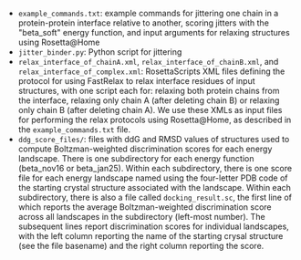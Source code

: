 * `example_commands.txt`: example commands for jittering one chain in a protein-protein interface relative to another, scoring jitters with the "beta_soft" energy function, and input arguments for relaxing structures using Rosetta@Home
* `jitter_binder.py`: Python script for jittering
* `relax_interface_of_chainA.xml`, `relax_interface_of_chainB.xml`, and `relax_interface_of_complex.xml`: RosettaScripts XML files defining the protocol for using FastRelax to relax interface residues of input structures, with one script each for: relaxing both protein chains from the interface, relaxing only chain A (after deleting chain B) or relaxing only chain B (after deleting chain A). We use these XMLs as input files for performing the relax protocols using Rosetta@Home, as described in the `example_commands.txt` file.
* `ddg_score_files/`: files with ddG and RMSD values of structures used to compute Boltzman-weighted discrimination scores for each energy landscape. There is one subdirectory for each energy function (beta_nov16 or beta_jan25). Within each subdirectory, there is one score file for each energy landscape named using the four-letter PDB code of the starting crystal structure associated with the landscape. Within each subdirectory, there is also a file called `docking_result.sc`, the first line of which reports the average Boltzman-weighted discrimination score across all landscapes in the subdirectory (left-most number). The subsequent lines report discrimination scores for individual landscapes, with the left column reporting the name of the starting crysal structure (see the file basename) and the right column reporting the score. 
